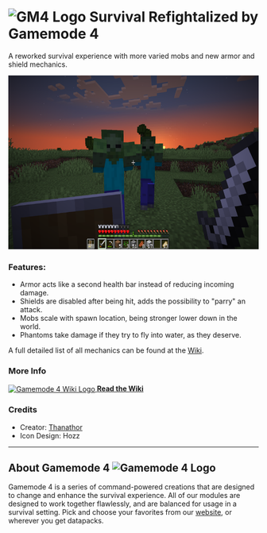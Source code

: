 # <img src="https://raw.githubusercontent.com/Gamemode4Dev/GM4_Datapacks/master/base/images/gm4_logo.png" alt="GM4 Logo" width="32" /> Survival Refightalized by Gamemode 4<!--$pmc:delete-->

A reworked survival experience with more varied mobs and new armor and shield mechanics.<!--$pmc:headerSize-->

<img src="https://raw.githubusercontent.com/Gamemode4Dev/GM4_Datapacks/master/gm4_survival_refightalized/images/survival_refightalized.png" alt="New shield mechanics" height="350"/>  <!--$modrinth:replaceWithVideo--> <!--$pmc:delete-->

### Features:
- Armor acts like a second health bar instead of reducing incoming damage.
- Shields are disabled after being hit, adds the possibility to "parry" an attack.
- Mobs scale with spawn location, being stronger lower down in the world.
- Phantoms take damage if they try to fly into water, as they deserve.

A full detailed list of all mechanics can be found at the [Wiki](https://wiki.gm4.co/Survival_Refightalized).

### More Info
[<img src="https://raw.githubusercontent.com/Gamemode4Dev/GM4_Datapacks/master/base/images/gm4_wiki_logo.png" alt="Gamemode 4 Wiki Logo" width="40" align="center"/> **Read the Wiki**](https://wiki.gm4.co/wiki/Survival_Refightalized)

### Credits
- Creator: [Thanathor](https://bsky.app/profile/thanathor.bsky.social)
- Icon Design: Hozz

---
## About Gamemode 4 <img src="https://raw.githubusercontent.com/Gamemode4Dev/GM4_Datapacks/master/base/images/gm4_logo.png" alt="Gamemode 4 Logo" width="20"/>
Gamemode 4 is a series of command-powered creations that are designed to change and enhance the survival experience. All of our modules are designed to work together flawlessly, and are balanced for usage in a survival setting. Pick and choose your favorites from our [website](https://gm4.co), or wherever you get datapacks.